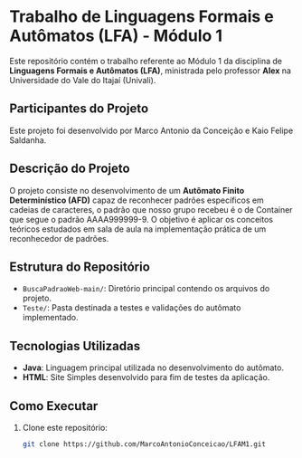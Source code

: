 # Trabalho de Linguagens Formais e Autômatos (LFA) - Módulo 1

Este repositório contém o trabalho referente ao Módulo 1 da disciplina de **Linguagens Formais e Autômatos (LFA)**, ministrada pelo professor **Alex** na Universidade do Vale do Itajaí (Univali).

## Participantes do Projeto

Este projeto foi desenvolvido por Marco Antonio da Conceição e Kaio Felipe Saldanha.

## Descrição do Projeto

O projeto consiste no desenvolvimento de um **Autômato Finito Determinístico (AFD)** capaz de reconhecer padrões específicos em cadeias de caracteres, o padrão que nosso grupo recebeu é o de Container que segue o padrão AAAA999999-9. O objetivo é aplicar os conceitos teóricos estudados em sala de aula na implementação prática de um reconhecedor de padrões.

## Estrutura do Repositório

- `BuscaPadraoWeb-main/`: Diretório principal contendo os arquivos do projeto.
- `Teste/`: Pasta destinada a testes e validações do autômato implementado.

## Tecnologias Utilizadas

- **Java**: Linguagem principal utilizada no desenvolvimento do autômato.
- **HTML**: Site Simples desenvolvido para fim de testes da aplicação.

## Como Executar

1. Clone este repositório:
   ```bash
   git clone https://github.com/MarcoAntonioConceicao/LFAM1.git
